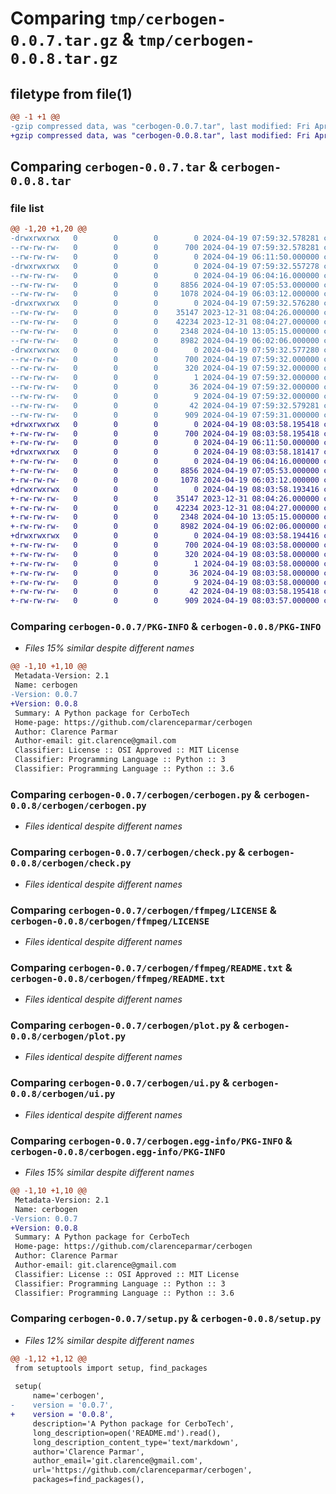 # Comparing `tmp/cerbogen-0.0.7.tar.gz` & `tmp/cerbogen-0.0.8.tar.gz`

## filetype from file(1)

```diff
@@ -1 +1 @@
-gzip compressed data, was "cerbogen-0.0.7.tar", last modified: Fri Apr 19 07:59:32 2024, max compression
+gzip compressed data, was "cerbogen-0.0.8.tar", last modified: Fri Apr 19 08:03:58 2024, max compression
```

## Comparing `cerbogen-0.0.7.tar` & `cerbogen-0.0.8.tar`

### file list

```diff
@@ -1,20 +1,20 @@
-drwxrwxrwx   0        0        0        0 2024-04-19 07:59:32.578281 cerbogen-0.0.7/
--rw-rw-rw-   0        0        0      700 2024-04-19 07:59:32.578281 cerbogen-0.0.7/PKG-INFO
--rw-rw-rw-   0        0        0        0 2024-04-19 06:11:50.000000 cerbogen-0.0.7/README.md
-drwxrwxrwx   0        0        0        0 2024-04-19 07:59:32.557278 cerbogen-0.0.7/cerbogen/
--rw-rw-rw-   0        0        0        0 2024-04-19 06:04:16.000000 cerbogen-0.0.7/cerbogen/__init__.py
--rw-rw-rw-   0        0        0     8856 2024-04-19 07:05:53.000000 cerbogen-0.0.7/cerbogen/cerbogen.py
--rw-rw-rw-   0        0        0     1078 2024-04-19 06:03:12.000000 cerbogen-0.0.7/cerbogen/check.py
-drwxrwxrwx   0        0        0        0 2024-04-19 07:59:32.576280 cerbogen-0.0.7/cerbogen/ffmpeg/
--rw-rw-rw-   0        0        0    35147 2023-12-31 08:04:26.000000 cerbogen-0.0.7/cerbogen/ffmpeg/LICENSE
--rw-rw-rw-   0        0        0    42234 2023-12-31 08:04:27.000000 cerbogen-0.0.7/cerbogen/ffmpeg/README.txt
--rw-rw-rw-   0        0        0     2348 2024-04-10 13:05:15.000000 cerbogen-0.0.7/cerbogen/plot.py
--rw-rw-rw-   0        0        0     8982 2024-04-19 06:02:06.000000 cerbogen-0.0.7/cerbogen/ui.py
-drwxrwxrwx   0        0        0        0 2024-04-19 07:59:32.577280 cerbogen-0.0.7/cerbogen.egg-info/
--rw-rw-rw-   0        0        0      700 2024-04-19 07:59:32.000000 cerbogen-0.0.7/cerbogen.egg-info/PKG-INFO
--rw-rw-rw-   0        0        0      320 2024-04-19 07:59:32.000000 cerbogen-0.0.7/cerbogen.egg-info/SOURCES.txt
--rw-rw-rw-   0        0        0        1 2024-04-19 07:59:32.000000 cerbogen-0.0.7/cerbogen.egg-info/dependency_links.txt
--rw-rw-rw-   0        0        0       36 2024-04-19 07:59:32.000000 cerbogen-0.0.7/cerbogen.egg-info/requires.txt
--rw-rw-rw-   0        0        0        9 2024-04-19 07:59:32.000000 cerbogen-0.0.7/cerbogen.egg-info/top_level.txt
--rw-rw-rw-   0        0        0       42 2024-04-19 07:59:32.579281 cerbogen-0.0.7/setup.cfg
--rw-rw-rw-   0        0        0      909 2024-04-19 07:59:31.000000 cerbogen-0.0.7/setup.py
+drwxrwxrwx   0        0        0        0 2024-04-19 08:03:58.195418 cerbogen-0.0.8/
+-rw-rw-rw-   0        0        0      700 2024-04-19 08:03:58.195418 cerbogen-0.0.8/PKG-INFO
+-rw-rw-rw-   0        0        0        0 2024-04-19 06:11:50.000000 cerbogen-0.0.8/README.md
+drwxrwxrwx   0        0        0        0 2024-04-19 08:03:58.181417 cerbogen-0.0.8/cerbogen/
+-rw-rw-rw-   0        0        0        0 2024-04-19 06:04:16.000000 cerbogen-0.0.8/cerbogen/__init__.py
+-rw-rw-rw-   0        0        0     8856 2024-04-19 07:05:53.000000 cerbogen-0.0.8/cerbogen/cerbogen.py
+-rw-rw-rw-   0        0        0     1078 2024-04-19 06:03:12.000000 cerbogen-0.0.8/cerbogen/check.py
+drwxrwxrwx   0        0        0        0 2024-04-19 08:03:58.193416 cerbogen-0.0.8/cerbogen/ffmpeg/
+-rw-rw-rw-   0        0        0    35147 2023-12-31 08:04:26.000000 cerbogen-0.0.8/cerbogen/ffmpeg/LICENSE
+-rw-rw-rw-   0        0        0    42234 2023-12-31 08:04:27.000000 cerbogen-0.0.8/cerbogen/ffmpeg/README.txt
+-rw-rw-rw-   0        0        0     2348 2024-04-10 13:05:15.000000 cerbogen-0.0.8/cerbogen/plot.py
+-rw-rw-rw-   0        0        0     8982 2024-04-19 06:02:06.000000 cerbogen-0.0.8/cerbogen/ui.py
+drwxrwxrwx   0        0        0        0 2024-04-19 08:03:58.194416 cerbogen-0.0.8/cerbogen.egg-info/
+-rw-rw-rw-   0        0        0      700 2024-04-19 08:03:58.000000 cerbogen-0.0.8/cerbogen.egg-info/PKG-INFO
+-rw-rw-rw-   0        0        0      320 2024-04-19 08:03:58.000000 cerbogen-0.0.8/cerbogen.egg-info/SOURCES.txt
+-rw-rw-rw-   0        0        0        1 2024-04-19 08:03:58.000000 cerbogen-0.0.8/cerbogen.egg-info/dependency_links.txt
+-rw-rw-rw-   0        0        0       36 2024-04-19 08:03:58.000000 cerbogen-0.0.8/cerbogen.egg-info/requires.txt
+-rw-rw-rw-   0        0        0        9 2024-04-19 08:03:58.000000 cerbogen-0.0.8/cerbogen.egg-info/top_level.txt
+-rw-rw-rw-   0        0        0       42 2024-04-19 08:03:58.195418 cerbogen-0.0.8/setup.cfg
+-rw-rw-rw-   0        0        0      909 2024-04-19 08:03:57.000000 cerbogen-0.0.8/setup.py
```

### Comparing `cerbogen-0.0.7/PKG-INFO` & `cerbogen-0.0.8/PKG-INFO`

 * *Files 15% similar despite different names*

```diff
@@ -1,10 +1,10 @@
 Metadata-Version: 2.1
 Name: cerbogen
-Version: 0.0.7
+Version: 0.0.8
 Summary: A Python package for CerboTech
 Home-page: https://github.com/clarenceparmar/cerbogen
 Author: Clarence Parmar
 Author-email: git.clarence@gmail.com
 Classifier: License :: OSI Approved :: MIT License
 Classifier: Programming Language :: Python :: 3
 Classifier: Programming Language :: Python :: 3.6
```

### Comparing `cerbogen-0.0.7/cerbogen/cerbogen.py` & `cerbogen-0.0.8/cerbogen/cerbogen.py`

 * *Files identical despite different names*

### Comparing `cerbogen-0.0.7/cerbogen/check.py` & `cerbogen-0.0.8/cerbogen/check.py`

 * *Files identical despite different names*

### Comparing `cerbogen-0.0.7/cerbogen/ffmpeg/LICENSE` & `cerbogen-0.0.8/cerbogen/ffmpeg/LICENSE`

 * *Files identical despite different names*

### Comparing `cerbogen-0.0.7/cerbogen/ffmpeg/README.txt` & `cerbogen-0.0.8/cerbogen/ffmpeg/README.txt`

 * *Files identical despite different names*

### Comparing `cerbogen-0.0.7/cerbogen/plot.py` & `cerbogen-0.0.8/cerbogen/plot.py`

 * *Files identical despite different names*

### Comparing `cerbogen-0.0.7/cerbogen/ui.py` & `cerbogen-0.0.8/cerbogen/ui.py`

 * *Files identical despite different names*

### Comparing `cerbogen-0.0.7/cerbogen.egg-info/PKG-INFO` & `cerbogen-0.0.8/cerbogen.egg-info/PKG-INFO`

 * *Files 15% similar despite different names*

```diff
@@ -1,10 +1,10 @@
 Metadata-Version: 2.1
 Name: cerbogen
-Version: 0.0.7
+Version: 0.0.8
 Summary: A Python package for CerboTech
 Home-page: https://github.com/clarenceparmar/cerbogen
 Author: Clarence Parmar
 Author-email: git.clarence@gmail.com
 Classifier: License :: OSI Approved :: MIT License
 Classifier: Programming Language :: Python :: 3
 Classifier: Programming Language :: Python :: 3.6
```

### Comparing `cerbogen-0.0.7/setup.py` & `cerbogen-0.0.8/setup.py`

 * *Files 12% similar despite different names*

```diff
@@ -1,12 +1,12 @@
 from setuptools import setup, find_packages
 
 setup(
     name='cerbogen',
-    version = '0.0.7',
+    version = '0.0.8',
     description='A Python package for CerboTech',
     long_description=open('README.md').read(),
     long_description_content_type='text/markdown',
     author='Clarence Parmar',
     author_email='git.clarence@gmail.com',
     url='https://github.com/clarenceparmar/cerbogen',
     packages=find_packages(),
```

